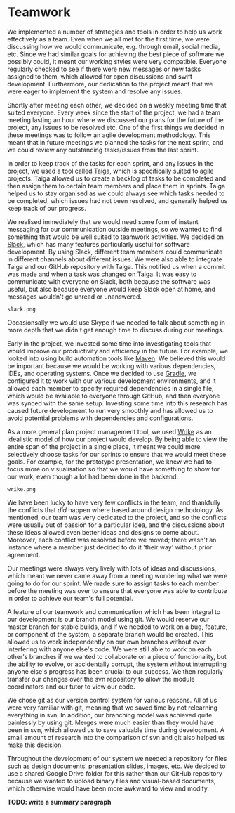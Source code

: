 # Teamwork #
<!-- Get some references -->

We implemented a number of strategies and tools in order to help us work effectively as a team. Even when we all met for the first time, we were discussing how we would communicate, e.g. through email, social media, etc. Since we had similar goals for achieving the best piece of software we possibly could, it meant our working styles were very compatible. Everyone regularly checked to see if there were new messages or new tasks assigned to them, which allowed for open discussions and swift development. Furthermore, our dedication to the project meant that we were eager to implement the system and resolve any issues.

Shortly after meeting each other, we decided on a weekly meeting time that suited everyone. Every week since the start of the project, we had a team meeting lasting an hour where we discussed our plans for the future of the project, any issues to be resolved etc. One of the first things we decided in these meetings was to follow an agile development methodology. This meant that in future meetings we planned the tasks for the next sprint, and we could review any outstanding tasks/issues from the last sprint.

In order to keep track of the tasks for each sprint, and any issues in the project, we used a tool called [Taiga](https://tree.taiga.io), which is specifically suited to agile projects. Taiga allowed us to create a backlog of tasks to be completed and then assign them to certain team members and place them in sprints. Taiga helped us to stay organised as we could always see which tasks needed to be completed, which issues had not been resolved, and generally helped us keep track of our progress.

We realised immediately that we would need some form of instant messaging for our communication outside meetings, so we wanted to find something that would be well suited to teamwork activities. We decided on [Slack](https://slack.com), which has many features particularly useful for software development. By using Slack, different team members could communicate in different channels about different issues. We were also able to integrate Taiga and our GitHub repository with Taiga. This notified us when a commit was made and when a task was changed on Taiga. It was easy to communicate with everyone on Slack, both because the software was useful, but also because everyone would keep Slack open at home, and messages wouldn't go unread or unanswered.

<!--![](segments/slack.png)-->
`slack.png`

Occasionsally we would use Skype if we needed to talk about something in more depth that we didn't get enough time to discuss during our meetings.

Early in the project, we invested some time into investigating tools that would improve our productivity and efficiency in the future. For example, we looked into using build automation tools like [Maven](https://maven.apache.org). We believed this would be important because we would be working with various dependencies, IDEs, and operating systems. Once we decided to use [Gradle](http://gradle.org), we configured it to work with our various development environments, and it allowed each member to specify required dependencies in a single file, which would be available to everyone through GitHub, and then everyone was synced with the same setup. Investing some time into this research has caused future development to run very smoothly and has allowed us to avoid potential problems with dependencies and configurations.

As a more general plan project management tool, we used [Wrike](https://www.wrike.com) as an idealistic model of how our project would develop. By being able to view the entire span of the project in a single place, it meant we could more selectively choose tasks for our sprints to ensure that we would meet these goals. For example, for the prototype presentation, we knew we had to focus more on visualisation so that we would have something to show for our work, even though a lot had been done in the backend.

<!-- ![](segments/wrike.png) -->
`wrike.png`

We have been lucky to have very few conflicts in the team, and thankfully the conflicts that *did* happen where based around design methodology. As mentioned, our team was very dedicated to the project, and so the conflicts were usually out of passion for a particular idea, and the discussions about these ideas allowed even better ideas and designs to come about. Moreover, each conflict was resolved before we moved; there wasn't an instance where a member just decided to do it 'their way' without prior agreement.

Our meetings were always very lively with lots of ideas and discussions, which meant we never came away from a meeting wondering what we were going to do for our sprint. We made sure to assign tasks to each member before the meeting was over to ensure that everyone was able to contribute in order to achieve our team's full potential.

A feature of our teamwork and communication which has been integral to our development is our branch model using git. We would reserve our master branch for stable builds, and if we needed to work on a bug, feature, or component of the system, a separate branch would be created. This allowed us to work independently on our own branches without ever interfering with anyone else's code. We were still able to work on each other's branches if we wanted to collaborate on a piece of functionality, but the ability to evolve, or accidentally corrupt, the system without interrupting anyone else's progress has been crucial to our success. We then regularly transfer our changes over the svn repository to allow the module coordinators and our tutor to view our code.

We chose git as our version control system for various reasons. All of us were very familiar with git, meaning that we saved time by not relearning everything in svn. In addition, our branching model was achieved quite painlessly by using git. Merges were much easier than they would have been in svn, which allowed us to save valuable time during development. A small amount of research into the comparison of svn and git also helped us make this decision.

Throughout the development of our system we needed a repository for files such as design documents, presentation slides, images, etc. We decided to use a shared Google Drive folder for this rather than our GitHub repository because we wanted to upload binary files and visual-based documents, which otherwise would have been more awkward to view and modify.

**TODO: write a summary paragraph**
